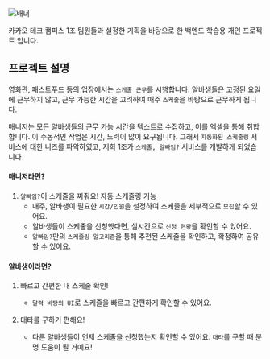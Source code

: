 ![배너](https://github.com/Step3-kakao-tech-campus/Team1_FE/assets/111048211/3621340d-0bd1-4556-94bd-5583288136ce)
 
카카오 테크 캠퍼스 1조 팀원들과 설정한 기획을 바탕으로 한
백엔드 학습용 개인 프로젝트 입니다.


## 프로젝트 설명

영화관, 패스트푸드 등의 업장에서는 `스케줄 근무`를 시행합니다. 알바생들은 고정된 요일에 근무하지 않고, 근무 가능한 시간을 고려하여 매주 `스케줄`을 바탕으로 근무하게 됩니다.

매니저는 모든 알바생들의 근무 가능 시간을 텍스트로 수집하고, 이를 엑셀을 통해 취합합니다. 이 수동적인 작업은 시간, 노력이 많이 요구됩니다. 그래서 `자동화된 스케줄링` 서비스에 대한 니즈를 파악하였고, 저희 1조가 `스케줄, 알빠임?` 서비스를 개발하게 되었습니다.

#### 매니저라면?

1. `알빠임?`이 스케줄을 짜줘요! 자동 스케줄링 기능
    - 매주, 알바생이 필요한 `시간/인원`을 설정하여 스케줄을 세부적으로 `모집`할 수 있어요.
    - 알바생들이 스케줄을 신청했다면, 실시간으로 `신청 현황`을 확인할 수 있어요.
    - `알빠임?`만의 `스케줄링 알고리즘`을 통해 추천된 스케줄을 확인하고, 확정하여 공유할 수 있어요.

#### 알바생이라면?

1. 빠르고 간편한 내 스케줄 확인!

    - `달력 바탕의 UI`로 스케줄을 빠르고 간편하게 확인할 수 있어요.

2. 대타를 구하기 편해요!
    - 다른 알바생들이 언제 스케줄을 신청했는지 확인할 수 있어요. `대타`를 구할 때 분명 도움이 될 거예요!
